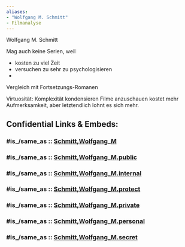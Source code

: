 ```yaml
---
aliases:
- "Wolfgang M. Schmitt"
- Filmanalyse
---
```


Wolfgang M. Schmitt

Mag auch keine Serien, weil
- kosten zu viel Zeit 
- versuchen zu sehr zu psychologisieren 
- 

Vergleich mit Fortsetzungs-Romanen 


Virtuosität: Komplexität kondensieren 
Filme anzuschauen kostet mehr Aufmerksamkeit, aber letztendlich lohnt es sich mehr. 


## Confidential Links & Embeds: 

### #is_/same_as :: [Schmitt,Wolfgang_M](/_Standards/Society/Communication/Media/Movie/Movie-Genre/Move-Critic/Schmitt,Wolfgang_M.md) 

### #is_/same_as :: [Schmitt,Wolfgang_M.public](/_public/Society/Communication/Media/Movie/Movie-Genre/Move-Critic/Schmitt,Wolfgang_M.public.md) 

### #is_/same_as :: [Schmitt,Wolfgang_M.internal](/_internal/Society/Communication/Media/Movie/Movie-Genre/Move-Critic/Schmitt,Wolfgang_M.internal.md) 

### #is_/same_as :: [Schmitt,Wolfgang_M.protect](/_protect/Society/Communication/Media/Movie/Movie-Genre/Move-Critic/Schmitt,Wolfgang_M.protect.md) 

### #is_/same_as :: [Schmitt,Wolfgang_M.private](/_private/Society/Communication/Media/Movie/Movie-Genre/Move-Critic/Schmitt,Wolfgang_M.private.md) 

### #is_/same_as :: [Schmitt,Wolfgang_M.personal](/_personal/Society/Communication/Media/Movie/Movie-Genre/Move-Critic/Schmitt,Wolfgang_M.personal.md) 

### #is_/same_as :: [Schmitt,Wolfgang_M.secret](/_secret/Society/Communication/Media/Movie/Movie-Genre/Move-Critic/Schmitt,Wolfgang_M.secret.md)

